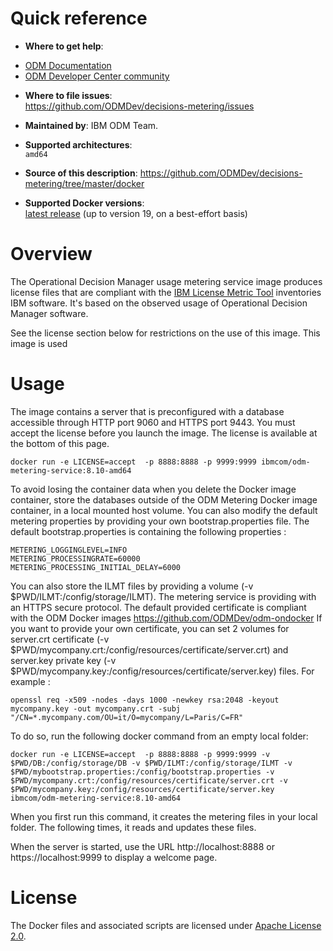 

# Quick reference

-	**Where to get help**:
  * [ODM Documentation](https://www.ibm.com/support/knowledgecenter/en/SSQP76_8.10.x/com.ibm.odm.kube/topics/con_k8s_licensing_metering.html)
  * [ODM Developer Center community](https://developer.ibm.com/odm/)

-	**Where to file issues**:  
  https://github.com/ODMDev/decisions-metering/issues

-	**Maintained by**:  IBM ODM Team.

-	**Supported architectures**:  
 `amd64`
-	**Source of this description**:
        https://github.com/ODMDev/decisions-metering/tree/master/docker

-	**Supported Docker versions**:  
	[latest release](https://github.com/docker/docker-ce/releases/latest) (up to version 19, on a best-effort basis)


# Overview

The Operational Decision Manager usage metering service image produces license files that are compliant with the [IBM License Metric Tool](https://www.ibm.com/support/knowledgecenter/SS8JFY_9.2.0/com.ibm.lmt.doc/welcome/LMT_welcome.html) inventories IBM software. It's based on the observed usage of Operational Decision Manager software.

See the license section below for restrictions on the use of this image. This image is used 

  # Usage

The image contains a server that is preconfigured with a database accessible through HTTP port 9060 and HTTPS port 9443.
You must accept the license before you launch the image. The license is available at the bottom of this page.

```console
docker run -e LICENSE=accept  -p 8888:8888 -p 9999:9999 ibmcom/odm-metering-service:8.10-amd64
```

To avoid losing the container data when you delete the Docker image container, store the databases outside of the ODM Metering Docker image container, in a local mounted host volume. You can also modify the default metering properties by providing your own bootstrap.properties file. The default bootstrap.properties is containing the following properties :

```console
METERING_LOGGINGLEVEL=INFO
METERING_PROCESSINGRATE=60000
METERING_PROCESSING_INITIAL_DELAY=6000
```

You can also store the ILMT files by providing a volume (-v $PWD/ILMT:/config/storage/ILMT).
The metering service is providing with an HTTPS secure protocol.
The default provided certificate is compliant with the ODM Docker images https://github.com/ODMDev/odm-ondocker
If you want to provide your own certificate, you can set 2 volumes for server.crt certificate (-v $PWD/mycompany.crt:/config/resources/certificate/server.crt) and server.key private key  (-v $PWD/mycompany.key:/config/resources/certificate/server.key) files.
For example :

 ```console
openssl req -x509 -nodes -days 1000 -newkey rsa:2048 -keyout mycompany.key -out mycompany.crt -subj "/CN=*.mycompany.com/OU=it/O=mycompany/L=Paris/C=FR"
```


To do so, run the following docker command from an empty local folder:

 ```console
docker run -e LICENSE=accept  -p 8888:8888 -p 9999:9999 -v $PWD/DB:/config/storage/DB -v $PWD/ILMT:/config/storage/ILMT -v $PWD/mybootstrap.properties:/config/bootstrap.properties -v $PWD/mycompany.crt:/config/resources/certificate/server.crt -v $PWD/mycompany.key:/config/resources/certificate/server.key ibmcom/odm-metering-service:8.10-amd64
```

When you first run this command, it creates the metering files in your local folder. The following times, it reads and updates these files.

When the server is started, use the URL http://localhost:8888 or https://localhost:9999 to display a welcome page.


  # License

  The Docker files and associated scripts are licensed under [Apache License 2.0](http://www.apache.org/licenses/LICENSE-2.0.html).

